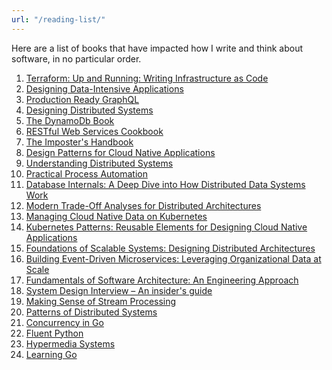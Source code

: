 ```yaml
---
url: "/reading-list/"
---
```


Here are a list of books that have impacted how I write and think about software, in no particular order.

1) [Terraform: Up and Running: Writing Infrastructure as Code](https://a.co/d/j0150iK)
2) [Designing Data-Intensive Applications](https://a.co/d/4VLsmog)
3) [Production Ready GraphQL](https://book.productionreadygraphql.com/s)
4) [Designing Distributed Systems](https://a.co/d/4omRFjY)
5) [The DynamoDb Book](https://www.dynamodbbook.com/)
6) [RESTful Web Services Cookbook](https://a.co/d/e6vjoVL)
7) [The Imposter's Handbook](https://www.goodreads.com/book/show/31572054-the-imposter-s-handbook)
8) [Design Patterns for Cloud Native Applications](https://a.co/d/3iMA9s0)
9) [Understanding Distributed Systems](https://a.co/d/29Q6ge6)
10) [Practical Process Automation](https://a.co/d/1fWJ1hk)
11) [Database Internals: A Deep Dive into How Distributed Data Systems Work](https://a.co/d/gurauZX)
12) [Modern Trade-Off Analyses for Distributed Architectures](https://a.co/d/9xzwkX6)
13) [Managing Cloud Native Data on Kubernetes](https://a.co/d/ePSzo48)
14) [Kubernetes Patterns: Reusable Elements for Designing Cloud Native Applications](https://a.co/d/iLZq4qf)
15) [Foundations of Scalable Systems: Designing Distributed Architectures](https://a.co/d/hQgiHJe)
16) [Building Event-Driven Microservices: Leveraging Organizational Data at Scale](https://a.co/d/e0F5ZmK)
17) [Fundamentals of Software Architecture: An Engineering Approach](https://a.co/d/8rtIzw3)
18) [System Design Interview – An insider's guide](https://a.co/d/81sn78R)
29) [Making Sense of Stream Processing](https://www.oreilly.com/library/view/making-sense-of/9781492042563/)
20) [Patterns of Distributed Systems](https://a.co/d/foXKroJ)
21) [Concurrency in Go](https://a.co/d/fFgUZ9C)
22) [Fluent Python](https://a.co/d/d5EOxbE)
23) [Hypermedia Systems](https://a.co/d/goM6rQa)
24) [Learning Go](https://a.co/d/ix1U7xv)